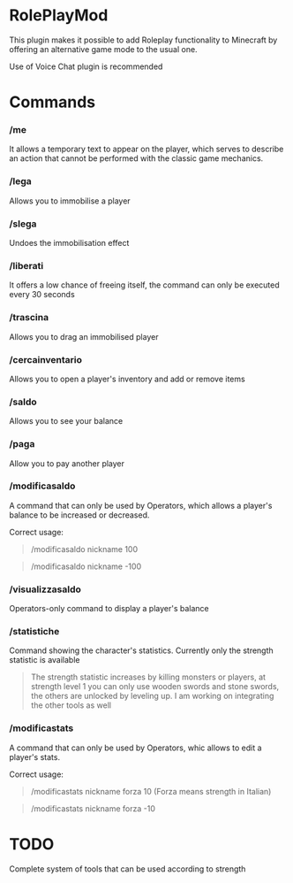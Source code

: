 # RolePlayMod
This plugin makes it possible to add Roleplay functionality to Minecraft by offering an alternative game mode to the usual one.

Use of Voice Chat plugin is recommended
# Commands
### /me
It allows a temporary text to appear on the player, which serves to describe an action that cannot be performed with the classic game mechanics.

### /lega
Allows you to immobilise a player

### /slega
Undoes the immobilisation effect

### /liberati
It offers a low chance of freeing itself, the command can only be executed every 30 seconds

### /trascina
Allows you to drag an immobilised player

### /cercainventario
Allows you to open a player's inventory and add or remove items

### /saldo
Allows you to see your balance

### /paga
Allow you to pay another player

### /modificasaldo
A command that can only be used by Operators, which allows a player's balance to be increased or decreased.

Correct usage:
> /modificasaldo nickname 100

> /modificasaldo nickname -100

### /visualizzasaldo
Operators-only command to display a player's balance

### /statistiche
Command showing the character's statistics.
Currently only the strength statistic is available
>The strength statistic increases by killing monsters or players, at strength level 1 you can only use wooden swords and stone swords, the others are unlocked by leveling up.
I am working on integrating the other tools as well

### /modificastats
A command that can only be used by Operators, whic allows to edit a player's stats.

Correct usage:
> /modificastats nickname forza 10  (Forza means strength in Italian)

> /modificastats nickname forza -10

# TODO
Complete system of tools that can be used according to strength





